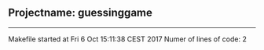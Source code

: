 ## Projectname: **guessinggame**
---
Makefile started at Fri  6 Oct 15:11:38 CEST 2017
Numer of lines of code: 2

